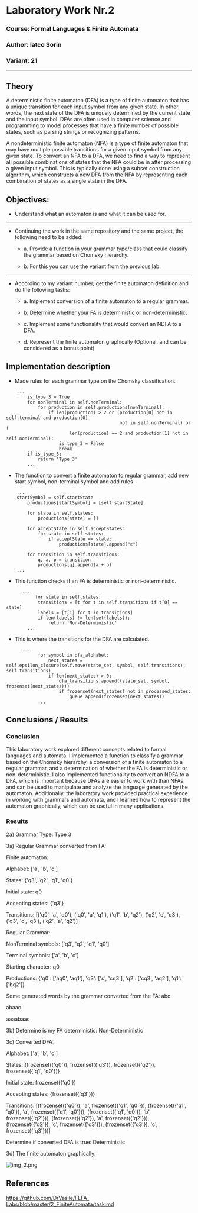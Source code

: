 # Laboratory Work Nr.2

### Course: Formal Languages & Finite Automata
### Author: Iatco Sorin
### Variant: 21

----

## Theory
A deterministic finite automaton (DFA) is a type of finite automaton that has a unique transition for each input symbol 
from any given state. In other words, the next state of the DFA is uniquely determined by the current state and the input
symbol. DFAs are often used in computer science and programming to model processes that have a finite number of possible
states, such as parsing strings or recognizing patterns.

A nondeterministic finite automaton (NFA) is a type of finite automaton that may have multiple possible transitions for
a given input symbol from any given state. To convert an NFA to a DFA, we need to find a way to represent all possible
combinations of states that the NFA could be in after processing a given input symbol. This is typically done using a 
subset construction algorithm, which constructs a new DFA from the NFA by representing each combination of states as a 
single state in the DFA.

## Objectives:

* Understand what an automaton is and what it can be used for.
***  
* Continuing the work in the same repository and the same project, the following need to be added:

  * a. Provide a function in your grammar type/class that could classify the grammar based on Chomsky hierarchy.

  * b. For this you can use the variant from the previous lab.

***
* According to my variant number, get the finite automaton definition and do the following tasks:

  * a. Implement conversion of a finite automaton to a regular grammar.

  * b. Determine whether your FA is deterministic or non-deterministic.

  * c. Implement some functionality that would convert an NDFA to a DFA.

  * d. Represent the finite automaton graphically (Optional, and can be considered as a bonus point)



## Implementation description

* Made rules for each grammar type on the Chomsky classification.

```
    ...
        is_type_3 = True
        for nonTerminal in self.nonTerminal:
            for production in self.productions[nonTerminal]:
                if len(production) > 2 or (production[0] not in self.terminal and production[0]
                                           not in self.nonTerminal) or (
                        len(production) == 2 and production[1] not in self.nonTerminal):
                    is_type_3 = False
                    break
        if is_type_3:
            return 'Type 3'
        ...    
```

* The function to convert a finite automaton to regular grammar, add new start symbol, non-terminal symbol and add 
rules

```
    ...
    startSymbol = self.startState
        productions[startSymbol] = [self.startState]

        for state in self.states:
            productions[state] = []

        for acceptState in self.acceptStates:
            for state in self.states:
                if acceptState == state:
                    productions[state].append("ε")

        for transition in self.transitions:
            q, a, p = transition
            productions[q].append(a + p)
    ...
```

* This function checks if an FA is deterministic or non-deterministic.

```
      ...
           for state in self.states:
            transitions = [t for t in self.transitions if t[0] == state]
            labels = [t[1] for t in transitions]
            if len(labels) != len(set(labels)):
                return 'Non-Deterministic'
        ...        
```

* This is where the transitions for the DFA are calculated.

```
      ...
            for symbol in dfa_alphabet:
                next_states = self.epsilon_closure(self.move(state_set, symbol, self.transitions), self.transitions)
                if len(next_states) > 0:
                    dfa_transitions.append((state_set, symbol, frozenset(next_states)))
                    if frozenset(next_states) not in processed_states:
                        queue.append(frozenset(next_states))
            ...
```

## Conclusions / Results

### Conclusion
This laboratory work explored different concepts related to formal languages and automata. I implemented a function to
classify a grammar based on the Chomsky hierarchy, a conversion of a finite automaton to a regular grammar, and a 
determination of whether the FA is deterministic or non-deterministic. I also implemented functionality to convert an 
NDFA to a DFA, which is important because DFAs are easier to work with than NFAs and can be used to manipulate and 
analyze the language generated by the automaton. Additionally, the laboratory work provided practical experience in 
working with grammars and automata, and I learned how to represent the automaton graphically, which can be useful in many
applications.

### Results
2a) Grammar Type: 
 Type 3

3a) Regular Grammar converted from FA:

Finite automaton:

Alphabet:  ['a', 'b', 'c']

States:  {'q3', 'q2', 'q1', 'q0'}

Initial state:  q0

Accepting states:  {'q3'}

Transitions:  [('q0', 'a', 'q0'), ('q0', 'a', 'q1'), ('q1', 'b', 'q2'), ('q2', 'c', 'q3'), ('q3', 'c', 'q3'), ('q2', 'a', 'q2')]

Regular Grammar:

NonTerminal symbols:  ['q3', 'q2', 'q1', 'q0']

Terminal symbols:  ['a', 'b', 'c']

Starting character:  q0

Productions:  {'q0': ['aq0', 'aq1'], 'q3': ['ε', 'cq3'], 'q2': ['cq3', 'aq2'], 'q1': ['bq2']}

Some generated words by the grammar converted from the FA: 
abc 

abaac 

aaaabaac

3b) Determine is my FA deterministic: 
 Non-Deterministic

3c) Converted DFA: 

Alphabet:  ['a', 'b', 'c']

States:  {frozenset({'q0'}), frozenset({'q3'}), frozenset({'q2'}), frozenset({'q1', 'q0'})}

Initial state:  frozenset({'q0'})

Accepting states:  {frozenset({'q3'})}

Transitions:  [(frozenset({'q0'}), 'a', frozenset({'q1', 'q0'})), (frozenset({'q1', 'q0'}), 'a', frozenset({'q1', 'q0'})), (frozenset({'q1', 'q0'}), 'b', frozenset({'q2'})), (frozenset({'q2'}), 'a', frozenset({'q2'})), (frozenset({'q2'}), 'c', frozenset({'q3'})), (frozenset({'q3'}), 'c', frozenset({'q3'}))]

Determine if converted DFA is true: 
 Deterministic

3d) The finite automaton graphically:

![img_2.png](img_2.png)

## References
https://github.com/DrVasile/FLFA-Labs/blob/master/2_FiniteAutomata/task.md  